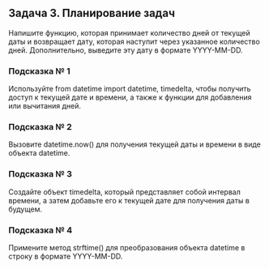 ## Задача 3. Планирование задач
Напишите функцию, которая принимает количество дней от текущей даты и
возвращает дату, которая наступит через указанное количество дней. Дополнительно,
выведите эту дату в формате YYYY-MM-DD.
### Подсказка № 1
Используйте from datetime import datetime, timedelta, чтобы получить
доступ к текущей дате и времени, а также к функции для добавления или вычитания
дней.
### Подсказка № 2
Вызовите datetime.now() для получения текущей даты и времени в виде объекта
datetime.
### Подсказка № 3
Создайте объект timedelta, который представляет собой интервал времени, а затем
добавьте его к текущей дате для получения даты в будущем.
### Подсказка № 4
Примените метод strftime() для преобразования объекта datetime в строку в
 формате YYYY-MM-DD.